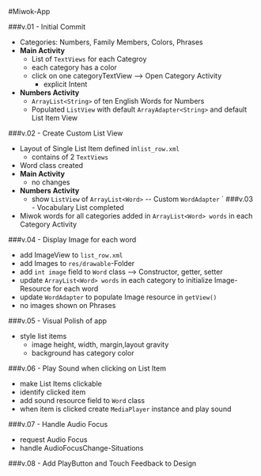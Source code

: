 #Miwok-App

###v.01 - Initial Commit
* Categories: Numbers, Family Members, Colors, Phrases
* **Main Activity**
    * List of `TextViews` for each Categroy
    * each category has a color
    * click on one categoryTextView --> Open Category Activity
        + explicit Intent
* **Numbers Activity**
    * `ArrayList<String>` of ten English Words for Numbers
    * Populated `ListView` with default `ArrayAdapter<String>` and default List Item View

###v.02 - Create Custom List View
* Layout of Single List Item defined in`list_row.xml`
    * contains of 2 `TextViews`
* Word class created
* **Main Activity**
    * no changes
* **Numbers Activity**
    * show `ListView` of `ArrayList<Word>` -- Custom `WordAdapter`
    `
###v.03 - Vocabulary List completed
* Miwok words for all categories added in `ArrayList<Word> words` in each Category Activity

###v.04 - Display Image for each word
* add ImageView to `list_row.xml`
* add Images to `res/drawable`-Folder
* add `int image` field to `Word` class --> Constructor, getter, setter
* update `ArrayList<Word> words` in each category to initialize Image-Resource for each word
* update `WordAdapter` to populate Image resource in `getView()`
* no images shown on Phrases

###v.05 - Visual Polish of app
* style list items
    * image height, width, margin,layout gravity
    * background has category color

###v.06 - Play Sound when clicking on List Item
* make List Items clickable
* identify clicked item
* add sound resource field to `Word` class
* when item is clicked create `MediaPlayer` instance and play sound

###v.07 - Handle Audio Focus
* request Audio Focus
* handle AudioFocusChange-Situations

###v.08 - Add PlayButton and Touch Feedback to Design

